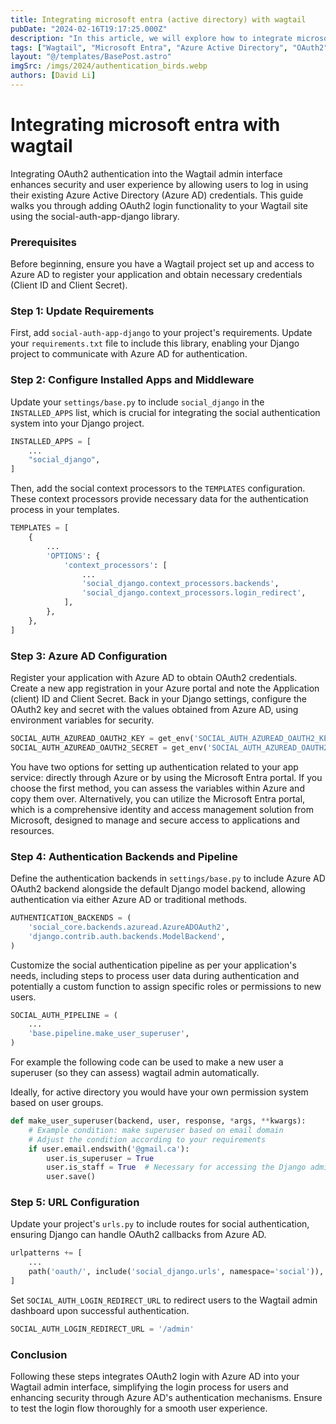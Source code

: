 ```yaml
---
title: Integrating microsoft entra (active directory) with wagtail
pubDate: "2024-02-16T19:17:25.000Z"
description: "In this article, we will explore how to integrate microsoft entra with wagtail"
tags: ["Wagtail", "Microsoft Entra", "Azure Active Directory", "OAuth2", "Django", "Authentication", "Security", "Web Development", "Python", "Social Auth"]
layout: "@/templates/BasePost.astro"
imgSrc: /imgs/2024/authentication_birds.webp
authors: [David Li]
---
```


# Integrating microsoft entra with wagtail

Integrating OAuth2 authentication into the Wagtail admin interface enhances security and user experience by allowing users to log in using their existing Azure Active Directory (Azure AD) credentials. This guide walks you through adding OAuth2 login functionality to your Wagtail site using the social-auth-app-django library.

### Prerequisites

Before beginning, ensure you have a Wagtail project set up and access to Azure AD to register your application and obtain necessary credentials (Client ID and Client Secret).

### Step 1: Update Requirements

First, add `social-auth-app-django` to your project's requirements. Update your `requirements.txt` file to include this library, enabling your Django project to communicate with Azure AD for authentication.

### Step 2: Configure Installed Apps and Middleware

Update your `settings/base.py` to include `social_django` in the `INSTALLED_APPS` list, which is crucial for integrating the social authentication system into your Django project.

```python
INSTALLED_APPS = [
    ...
    "social_django",
]
```

Then, add the social context processors to the `TEMPLATES` configuration. These context processors provide necessary data for the authentication process in your templates.

```python
TEMPLATES = [
    {
        ...
        'OPTIONS': {
            'context_processors': [
                ...
                'social_django.context_processors.backends',
                'social_django.context_processors.login_redirect',
            ],
        },
    },
]
```

### Step 3: Azure AD Configuration

Register your application with Azure AD to obtain OAuth2 credentials. Create a new app registration in your Azure portal and note the Application (client) ID and Client Secret. Back in your Django settings, configure the OAuth2 key and secret with the values obtained from Azure AD, using environment variables for security.

```python
SOCIAL_AUTH_AZUREAD_OAUTH2_KEY = get_env('SOCIAL_AUTH_AZUREAD_OAUTH2_KEY')
SOCIAL_AUTH_AZUREAD_OAUTH2_SECRET = get_env('SOCIAL_AUTH_AZUREAD_OAUTH2_SECRET')
```

You have two options for setting up authentication related to your app service: directly through Azure or by using the Microsoft Entra portal. If you choose the first method, you can assess the variables within Azure and copy them over. Alternatively, you can utilize the Microsoft Entra portal, which is a comprehensive identity and access management solution from Microsoft, designed to manage and secure access to applications and resources.

### Step 4: Authentication Backends and Pipeline

Define the authentication backends in `settings/base.py` to include Azure AD OAuth2 backend alongside the default Django model backend, allowing authentication via either Azure AD or traditional methods.

```python
AUTHENTICATION_BACKENDS = (
    'social_core.backends.azuread.AzureADOAuth2',
    'django.contrib.auth.backends.ModelBackend',
)
```

Customize the social authentication pipeline as per your application's needs, including steps to process user data during authentication and potentially a custom function to assign specific roles or permissions to new users.

```python
SOCIAL_AUTH_PIPELINE = (
    ...
    'base.pipeline.make_user_superuser',
)
```

For example the following code can be used to make a new user a superuser (so they can assess) wagtail admin automatically.

Ideally, for active directory you would have your own permission system based on user groups.

```python
def make_user_superuser(backend, user, response, *args, **kwargs):
    # Example condition: make superuser based on email domain
    # Adjust the condition according to your requirements
    if user.email.endswith('@gmail.ca'):
        user.is_superuser = True
        user.is_staff = True  # Necessary for accessing the Django admin
        user.save()
```

### Step 5: URL Configuration

Update your project's `urls.py` to include routes for social authentication, ensuring Django can handle OAuth2 callbacks from Azure AD.

```python
urlpatterns += [
    ...
    path('oauth/', include('social_django.urls', namespace='social')),
]
```

Set `SOCIAL_AUTH_LOGIN_REDIRECT_URL` to redirect users to the Wagtail admin dashboard upon successful authentication.

```python
SOCIAL_AUTH_LOGIN_REDIRECT_URL = '/admin'
```

### Conclusion

Following these steps integrates OAuth2 login with Azure AD into your Wagtail admin interface, simplifying the login process for users and enhancing security through Azure AD's authentication mechanisms. Ensure to test the login flow thoroughly for a smooth user experience.
